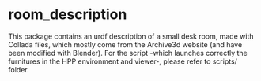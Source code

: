 room_description
================

This package contains an urdf description of a small desk room, made with Collada files, which mostly come 
from the Archive3d website (and have been modified with Blender).
For the script -which launches correctly the furnitures in the HPP environment and viewer-, please refer to scripts/ folder.
